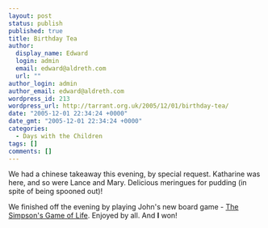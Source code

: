 ```yaml
---
layout: post
status: publish
published: true
title: Birthday Tea
author:
  display_name: Edward
  login: admin
  email: edward@aldreth.com
  url: ""
author_login: admin
author_email: edward@aldreth.com
wordpress_id: 213
wordpress_url: http://tarrant.org.uk/2005/12/01/birthday-tea/
date: "2005-12-01 22:34:24 +0000"
date_gmt: "2005-12-01 22:34:24 +0000"
categories:
  - Days with the Children
tags: []
comments: []
---
```


<p>We had a chinese takeaway this evening, by special request.  Katharine was here, and so were Lance and Mary.  Delicious meringues for pudding (in spite of being spooned out)!</p>
<p>We finished off the evening by playing John's new board game - <a href="https://www.amazon.co.uk/exec/obidos/ASIN/B0001NE7CI/qid=1133476267/sr=8-1/ref=sr_8_xs_ap_i1_xgl/026-9699335-8864417">The Simpson's Game of Life</a>.  Enjoyed by all.  And <strong>I</strong> won!</p>

